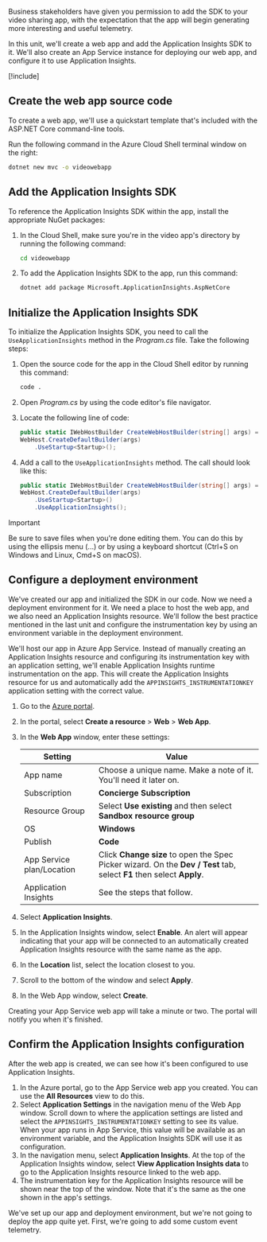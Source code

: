Business stakeholders have given you permission to add the SDK to your video sharing app, with the expectation that the app will begin generating more interesting and useful telemetry.

In this unit, we'll create a web app and add the Application Insights SDK to it. We'll also create an App Service instance for deploying our web app, and configure it to use Application Insights.

[!include[](../../../includes/azure-sandbox-activate.md)]

## Create the web app source code

To create a web app, we'll use a quickstart template that's included with the ASP.NET Core command-line tools.

Run the following command in the Azure Cloud Shell terminal window on the right:

```bash
dotnet new mvc -o videowebapp
```

## Add the Application Insights SDK

To reference the Application Insights SDK within the app, install the appropriate NuGet packages:

1. In the Cloud Shell, make sure you're in the video app's directory by running the following command:

    ```bash
    cd videowebapp
    ```

1. To add the Application Insights SDK to the app, run this command:

    ```bash
    dotnet add package Microsoft.ApplicationInsights.AspNetCore
    ```

## Initialize the Application Insights SDK

To initialize the Application Insights SDK, you need to call the `UseApplicationInsights` method in the *Program.cs* file. Take the following steps:

1. Open the source code for the app in the Cloud Shell editor by running this command:

    ```bash
    code .
    ```

1. Open *Program.cs* by using the code editor's file navigator.
1. Locate the following line of code:

    ```csharp
    public static IWebHostBuilder CreateWebHostBuilder(string[] args) =>
    WebHost.CreateDefaultBuilder(args)
        .UseStartup<Startup>();
    ```

1. Add a call to the `UseApplicationInsights` method. The call should look like this:

    ```csharp
    public static IWebHostBuilder CreateWebHostBuilder(string[] args) =>
    WebHost.CreateDefaultBuilder(args)
        .UseStartup<Startup>()
        .UseApplicationInsights();
    ```

> [!IMPORTANT]
> Be sure to save files when you're done editing them. You can do this by using the ellipsis menu (...) or by using a keyboard shortcut (Ctrl+S on Windows and Linux, Cmd+S on macOS).

## Configure a deployment environment

We've created our app and initialized the SDK in our code. Now we need a deployment environment for it. We need a place to host the web app, and we also need an Application Insights resource. We'll follow the best practice mentioned in the last unit and configure the instrumentation key by using an environment variable in the deployment environment.

We'll host our app in Azure App Service. Instead of manually creating an Application Insights resource and configuring its instrumentation key with an application setting, we'll enable Application Insights runtime instrumentation on the app. This will create the Application Insights resource for us and automatically add the `APPINSIGHTS_INSTRUMENTATIONKEY` application setting with the correct value.

1. Go to the [Azure portal](https://portal.azure.com/learn.docs.microsoft.com?azure-portal=true).
1. In the portal, select **Create a resource** > **Web** > **Web App**.
1. In the **Web App** window, enter these settings:

    | Setting                   | Value                                                                 |
    |---------------------------|-----------------------------------------------------------------------|
    | App name                  | Choose a unique name. Make a note of it. You'll need it later on.     |
    | Subscription              | **Concierge Subscription**                                              |
    | Resource Group            | Select **Use existing** and then select **<rgn>Sandbox resource group</rgn>** |
    | OS                        | **Windows**                                                             |
    | Publish                   | **Code**                                                                |
    | App Service plan/Location | Click **Change size** to open the Spec Picker wizard. On the **Dev / Test** tab, select **F1** then select **Apply**.                                                        |
    | Application Insights      | See the steps that follow.                                                             |

1. Select **Application Insights**.
1. In the Application Insights window, select **Enable**. An alert will appear indicating that your app will be connected to an automatically created Application Insights resource with the same name as the app.
1. In the **Location** list, select the location closest to you.
1. Scroll to the bottom of the window and select **Apply**.
1. In the Web App window, select **Create**.

Creating your App Service web app will take a minute or two. The portal will notify you when it's finished.

## Confirm the Application Insights configuration

After the web app is created, we can see how it's been configured to use Application Insights.

1. In the Azure portal, go to the App Service web app you created. You can use the **All Resources** view to do this.
1. Select **Application Settings** in the navigation menu of the Web App window. Scroll down to where the application settings are listed and select the `APPINSIGHTS_INSTRUMENTATIONKEY` setting to see its value. When your app runs in App Service, this value will be available as an environment variable, and the Application Insights SDK will use it as configuration.
1. In the navigation menu, select **Application Insights**. At the top of the Application Insights window, select **View Application Insights data** to go to the Application Insights resource linked to the web app.
1. The instrumentation key for the Application Insights resource will be shown near the top of the window. Note that it's the same as the one shown in the app's settings.

We've set up our app and deployment environment, but we're not going to deploy the app quite yet. First, we're going to add some custom event telemetry.